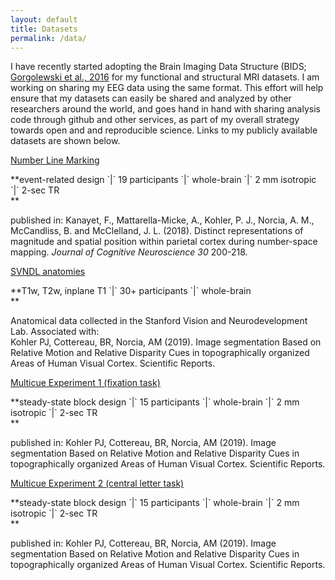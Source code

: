 ```yaml
---
layout: default
title: Datasets
permalink: /data/
---
```

I have recently started adopting the Brain Imaging Data Structure (BIDS; [Gorgolewski et al., 2016](http://www.nature.com/articles/sdata201644) for my functional and structural MRI datasets. I am working on sharing my EEG data using the same format. This effort will help ensure that my datasets can easily be shared and analyzed by other researchers around the world, and goes hand in hand with sharing analysis code through github and other services, as part of my overall strategy towards open and and reproducible science. Links to my publicly available datasets are shown below.

<a class="box-head" href="https://openneuro.org/datasets/ds001299">
Number Line Marking
</a>

<p class="box-body">
**event-related design `|` 19 participants `|` whole-brain `|` 2 mm isotropic `|` 2-sec TR<br>**

published in: Kanayet, F., Mattarella-Micke, A., Kohler, P. J., Norcia, A. M., McCandliss, B. and McClelland, J. L. (2018). Distinct representations of magnitude and spatial position within parietal cortex during number-space mapping. *Journal of Cognitive Neuroscience 30* 200-218. 
</p>

<a class="box-head" href="https://openneuro.org/datasets/ds001972">
SVNDL anatomies
</a>

<p class="box-body">
**T1w, T2w, inplane T1 `|` 30+ participants `|` whole-brain<br>**

Anatomical data collected in the Stanford Vision and Neurodevelopment Lab. Associated with: <br>
Kohler PJ, Cottereau, BR, Norcia, AM (2019). Image segmentation Based on Relative Motion and Relative Disparity Cues in topographically organized Areas of Human Visual Cortex. Scientific Reports.
</p>

<a class="box-head" href="https://openneuro.org/datasets/ds001978">
Multicue Experiment 1 (fixation task)
</a>

<p class="box-body">
**steady-state block design `|` 15 participants `|` whole-brain `|` 2 mm isotropic `|` 2-sec TR<br>**

published in: Kohler PJ, Cottereau, BR, Norcia, AM (2019). Image segmentation Based on Relative Motion and Relative Disparity Cues in topographically organized Areas of Human Visual Cortex. Scientific Reports.
</p>

<a class="box-head" href="https://openneuro.org/datasets/ds001978">
Multicue Experiment 2 (central letter task)
</a>

<p class="box-body">
**steady-state block design `|` 15 participants `|` whole-brain `|` 2 mm isotropic `|` 2-sec TR<br>**

published in: Kohler PJ, Cottereau, BR, Norcia, AM (2019). Image segmentation Based on Relative Motion and Relative Disparity Cues in topographically organized Areas of Human Visual Cortex. Scientific Reports.
</p>